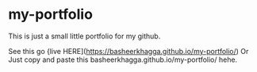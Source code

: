 # my-portfolio
This is just a small little portfolio for my github.

See this go {live HERE](https://basheerkhagga.github.io/my-portfolio/)
Or Just copy and paste this basheerkhagga.github.io/my-portfolio/ hehe. 
